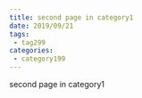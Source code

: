 ```yaml
---
title: second page in category1
date: 2019/09/21
tags:
 - tag299
categories:
 - category199
---
```


second page in category1
